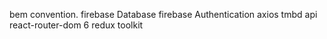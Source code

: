 bem convention.
firebase Database
firebase Authentication
axios
tmbd api
react-router-dom 6
redux toolkit

